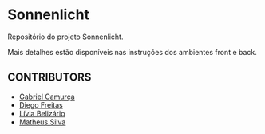 # Sonnenlicht

Repositório do projeto Sonnenlicht.

Mais detalhes estão disponíveis nas instruções dos ambientes front e back.

## CONTRIBUTORS

- [Gabriel Camurça](https://github.com/unknown)
- [Diego Freitas](https://github.com/unknown)
- [Lívia Belizário](https://github.com/unknown)
- [Matheus Silva](https://github.com/unknown)
